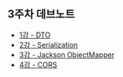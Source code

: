 ## 3주차 데브노트
* [1강 - DTO](./3주차/3wk1st.md)
* [2강 - Serialization](./3주차/3wk2nd.md)
* [3강 - Jackson ObjectMapper](./3주차/3wk3rd.md)
* [4강 - CORS](./3주차/3wk4th.md)
